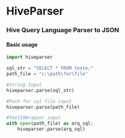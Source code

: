 # HiveParser

### Hive Query Language Parser to JSON

#### Basic usage 

```python
import hiveparser

sql_str = "SELECT * FROM teste;"
path_file = "c:\path\for\file"

#String Input
hiveparser.parse(sql_str)

#Path for sql file input
hiveparser.parse(path_file)

#TextIOWrapper input
with open(path_file) as arq_sql:
	hiveparser.parse(arq_sql)
```